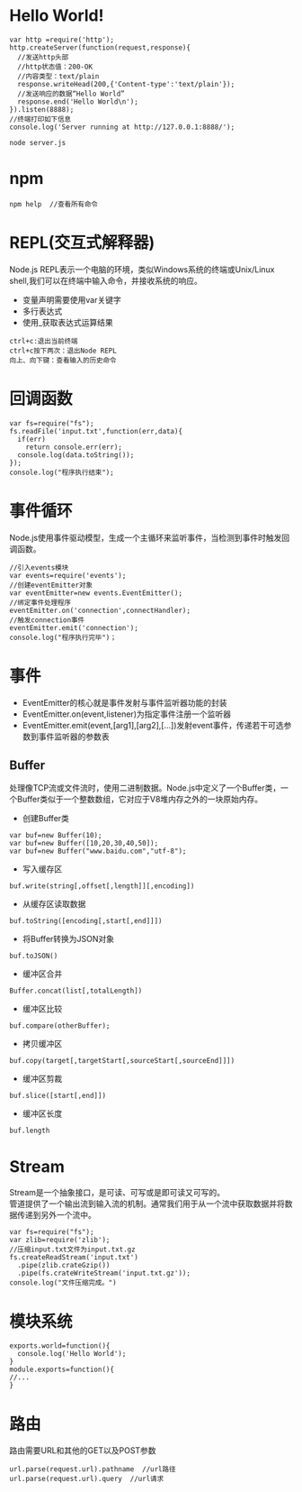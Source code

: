 # Hello World!  
```
var http =require('http');
http.createServer(function(request,response){
  //发送http头部 
  //http状态值：200-OK
  //内容类型：text/plain   
  response.writeHead(200,{'Content-type':'text/plain'});
  //发送响应的数据“Hello World”
  response.end('Hello World\n');
}).listen(8888);
//终端打印如下信息
console.log('Server running at http://127.0.0.1:8888/');
```
```
node server.js
```
# npm  
```
npm help  //查看所有命令
```
# REPL(交互式解释器)  
Node.js REPL表示一个电脑的环境，类似Windows系统的终端或Unix/Linux shell,我们可以在终端中输入命令，并接收系统的响应。      
- 变量声明需要使用var关键字   
- 多行表达式  
- 使用_获取表达式运算结果   
```
ctrl+c:退出当前终端   
ctrl+c按下两次：退出Node REPL  
向上、向下键：查看输入的历史命令   
```
# 回调函数  
```
var fs=require("fs");
fs.readFile('input.txt',function(err,data){
  if(err)
    return console.err(err);
  console.log(data.toString());
});
console.log("程序执行结束");
```
# 事件循环   
Node.js使用事件驱动模型，生成一个主循环来监听事件，当检测到事件时触发回调函数。   
```
//引入events模块   
var events=require('events');
//创建eventEmitter对象   
var eventEmitter=new events.EventEmitter();
//绑定事件处理程序   
eventEmitter.on('connection',connectHandler);
//触发connection事件
eventEmitter.emit('connection');
console.log("程序执行完毕")；
```
# 事件 
- EventEmitter的核心就是事件发射与事件监听器功能的封装   
- EventEmitter.on(event,listener)为指定事件注册一个监听器  
- EventEmitter.emit(event,[arg1],[arg2],[...])发射event事件，传递若干可选参数到事件监听器的参数表   
## Buffer   
处理像TCP流或文件流时，使用二进制数据。Node.js中定义了一个Buffer类，一个Buffer类似于一个整数数组，它对应于V8堆内存之外的一块原始内存。  
- 创建Buffer类  
```
var buf=new Buffer(10);
var buf=new Buffer([10,20,30,40,50]);
var buf=new Buffer("www.baidu.com","utf-8");
```
- 写入缓存区  
```
buf.write(string[,offset[,length]][,encoding])
```
- 从缓存区读取数据   
```
buf.toString([encoding[,start[,end]]])
```
- 将Buffer转换为JSON对象   
```
buf.toJSON()
```
- 缓冲区合并  
```
Buffer.concat(list[,totalLength])
```
- 缓冲区比较   
```
buf.compare(otherBuffer);
```
- 拷贝缓冲区  
```
buf.copy(target[,targetStart[,sourceStart[,sourceEnd]]])
```
- 缓冲区剪裁  
```
buf.slice([start[,end]])
```
- 缓冲区长度  
```
buf.length
```
# Stream   
Stream是一个抽象接口，是可读、可写或是即可读又可写的。  
管道提供了一个输出流到输入流的机制。通常我们用于从一个流中获取数据并将数据传递到另外一个流中。   
```
var fs=require("fs");
var zlib=require('zlib');
//压缩input.txt文件为input.txt.gz  
fs.createReadStream('input.txt')
  .pipe(zlib.crateGzip())
  .pipe(fs.crateWriteStream('input.txt.gz'));
console.log("文件压缩完成。")
```
# 模块系统  
```
exports.world=function(){
  console.log('Hello World');
}
module.exports=function(){
//...
}
```
# 路由  
路由需要URL和其他的GET以及POST参数  
```
url.parse(request.url).pathname  //url路径
url.parse(request.url).query  //url请求
```





